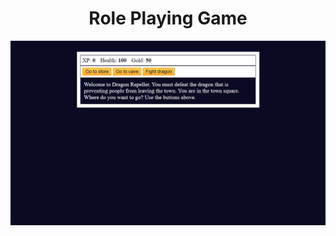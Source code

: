 <h1 align="center">Role Playing Game</h1>
<img align="center" src="../asset/game fight.PNG" alt="Role Playing Game">